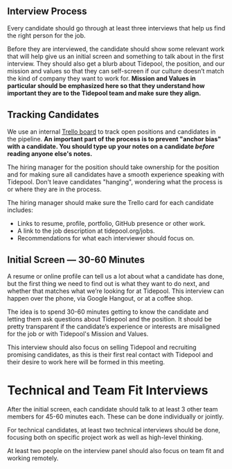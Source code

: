 ## Interview Process

Every candidate should go through at least three interviews that help us find the right person for the job.

Before they are interviewed, the candidate should show some relevant work that will help give us an initial screen and something to talk about in the first  interview. They should also get a blurb about Tidepool, the position, and our mission and values so that they can self-screen if our culture doesn’t match the kind of company they want to work for. **Mission and Values in particular should be emphasized here so that they understand how important they are to the Tidepool team and make sure they align.**

## Tracking Candidates

We use an internal [Trello board](https://trello.com/b/RWWxgD0m/hiring-in-process-team-visible) to track open positions and candidates in the pipeline. **An important part of the process is to prevent "anchor bias" with a candidate. You should type up your notes on a candidate _before_ reading anyone else's notes.**

The hiring manager for the position should take ownership for the position and for making sure all candidates have a smooth experience speaking with Tidepool. Don't leave candidates "hanging", wondering what the process is or where they are in the process.

The hiring manager should make sure the Trello card for each candidate includes:
* Links to resume, profile, portfolio, GitHub presence or other work.
* A link to the job description at tidepool.org/jobs.
* Recommendations for what each interviewer should focus on.

## Initial Screen — 30-60 Minutes

A resume or online profile can tell us a lot about what a candidate has done, but the first thing we need to find out is what they want to do next, and whether that matches what we’re looking for at Tidepool. This interview can happen over the phone, via Google Hangout, or at a coffee shop.

The idea is to spend 30-60 minutes getting to know the candidate and letting them ask questions about Tidepool and the position. It should be pretty transparent if the candidate’s experience or interests are misaligned for the job or with Tidepool's Mission and Values.

This interview should also focus on selling Tidepool and recruiting promising candidates, as this is their first real contact with Tidepool and their desire to work here will be formed in this meeting.

# Technical and Team Fit Interviews

After the initial screen, each candidate should talk to at least 3 other team members for 45-60 minutes each. These can be done individually or jointly.

For technical candidates, at least two technical interviews should be done, focusing both on specific project work as well as high-level thinking.

At least two people on the interview panel should also focus on team fit and working remotely.
